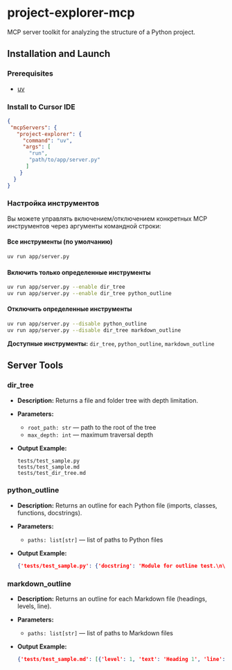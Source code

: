 # project-explorer-mcp

MCP server toolkit for analyzing the structure of a Python project.

## Installation and Launch

### Prerequisites

- [uv](https://docs.astral.sh/uv/getting-started/installation/)

### Install to Cursor IDE

   ```json
   {
    "mcpServers": {
      "project-explorer": {
        "command": "uv",
        "args": [
          "run", 
          "path/to/app/server.py" 
         ]
       }
     }
   }
   ```

### Настройка инструментов

Вы можете управлять включением/отключением конкретных MCP инструментов через аргументы командной строки:

#### Все инструменты (по умолчанию)

```bash
uv run app/server.py
```

#### Включить только определенные инструменты

```bash
uv run app/server.py --enable dir_tree
uv run app/server.py --enable dir_tree python_outline
```

#### Отключить определенные инструменты

```bash
uv run app/server.py --disable python_outline
uv run app/server.py --disable dir_tree markdown_outline
```

**Доступные инструменты:** `dir_tree`, `python_outline`, `markdown_outline`

## Server Tools

### dir_tree

- **Description:** Returns a file and folder tree with depth limitation.
- **Parameters:**
  - `root_path: str` — path to the root of the tree
  - `max_depth: int` — maximum traversal depth
- **Output Example:**

  ```text
  tests/test_sample.py
  tests/test_sample.md
  tests/test_dir_tree.md
  ```

### python_outline

- **Description:** Returns an outline for each Python file (imports, classes, functions, docstrings).
- **Parameters:**
  - `paths: list[str]` — list of paths to Python files
- **Output Example:**

  ```json
  {'tests/test_sample.py': {'docstring': 'Module for outline test.\n\nThe module contains an example class and function.', 'imports': ['os', 'sys'], 'classes': [{'name': 'Example', 'docstring': 'Example class.', 'methods': [{'name': 'method', 'docstring': 'Class method.'}]}], 'functions': [{'name': 'func', 'docstring': 'Example function.'}]}}
  ```

### markdown_outline

- **Description:** Returns an outline for each Markdown file (headings, levels, line).
- **Parameters:**
  - `paths: list[str]` — list of paths to Markdown files
- **Output Example:**

  ```json
  {'tests/test_sample.md': [{'level': 1, 'text': 'Heading 1', 'line': 1}, {'level': 2, 'text': 'Heading 2', 'line': 3}, {'level': 3, 'text': 'Heading 3', 'line': 5}, {'level': 2, 'text': 'Second H2', 'line': 9}]}
  ```
